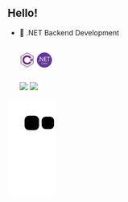 ## Hello!
- 🔭 .NET Backend Development


  <div style="display: inline_block"><br>
  <img align="center" alt="Caio-CSharp" height="30" width="30" src="https://github.com/devicons/devicon/blob/master/icons/csharp/csharp-line.svg">
  <img align="center" alt="Caio-CSharp" height="30" width="30" src="https://github.com/devicons/devicon/blob/master/icons/dotnetcore/dotnetcore-original.svg">
  </div>
  
  ##
  
  <div> 
  <a href = "mailto:caioprog18@gmail.com"><img src="https://img.shields.io/badge/-Gmail-%23333?style=for-the-badge&logo=gmail&logoColor=white" target="_blank"></a>
  <a href="https://www.linkedin.com/in/caiolucasdesenvolvedor/" target="_blank"><img src="https://img.shields.io/badge/-LinkedIn-%230077B5?style=for-the-badge&logo=linkedin&logoColor=white" target="_blank"></a> 
  </div>
 
 
 ![Snake animation](https://github.com/CaioProg/CaioProg/blob/output/github-contribution-grid-snake.svg)
